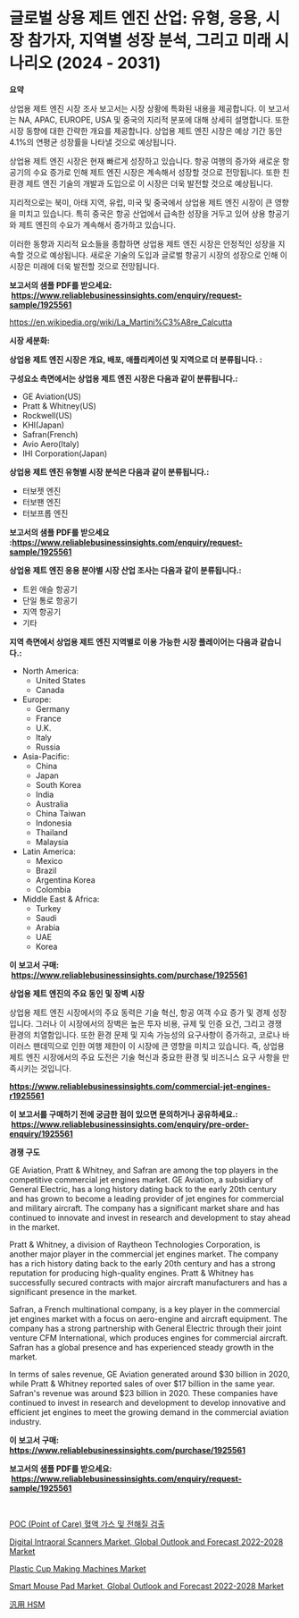 <p><h1>글로벌 상용 제트 엔진 산업: 유형, 응용, 시장 참가자, 지역별 성장 분석, 그리고 미래 시나리오 (2024 - 2031)</h1></p><p><strong>요약</strong></p>
<p><p>상업용 제트 엔진 시장 조사 보고서는 시장 상황에 특화된 내용을 제공합니다. 이 보고서는 NA, APAC, EUROPE, USA 및 중국의 지리적 분포에 대해 상세히 설명합니다. 또한 시장 동향에 대한 간략한 개요를 제공합니다. 상업용 제트 엔진 시장은 예상 기간 동안 4.1%의 연평균 성장률을 나타낼 것으로 예상됩니다.</p><p>상업용 제트 엔진 시장은 현재 빠르게 성장하고 있습니다. 항공 여행의 증가와 새로운 항공기의 수요 증가로 인해 제트 엔진 시장은 계속해서 성장할 것으로 전망됩니다. 또한 친환경 제트 엔진 기술의 개발과 도입으로 이 시장은 더욱 발전할 것으로 예상됩니다.</p><p>지리적으로는 북미, 아태 지역, 유럽, 미국 및 중국에서 상업용 제트 엔진 시장이 큰 영향을 미치고 있습니다. 특히 중국은 항공 산업에서 급속한 성장을 거두고 있어 상용 항공기와 제트 엔진의 수요가 계속해서 증가하고 있습니다.</p><p>이러한 동향과 지리적 요소들을 종합하면 상업용 제트 엔진 시장은 안정적인 성장을 지속할 것으로 예상됩니다. 새로운 기술의 도입과 글로벌 항공기 시장의 성장으로 인해 이 시장은 미래에 더욱 발전할 것으로 전망됩니다.</p></p>
<p><strong>보고서의 샘플 PDF를 받으세요: &nbsp;<a href="https://www.reliablebusinessinsights.com/enquiry/request-sample/1925561">https://www.reliablebusinessinsights.com/enquiry/request-sample/1925561</a></strong></p>
<p><a href="https://en.wikipedia.org/wiki/La_Martini%C3%A8re_Calcutta">https://en.wikipedia.org/wiki/La_Martini%C3%A8re_Calcutta</a></p>
<p><strong>시장 세분화:</strong></p>
<p><strong> 상업용 제트 엔진 시장은 개요, 배포, 애플리케이션 및 지역으로 더 분류됩니다. :</strong></p>
<p><strong>구성요소 측면에서는 상업용 제트 엔진 시장은 다음과 같이 분류됩니다.:</strong></p>
<p><ul><li>GE Aviation(US)</li><li>Pratt & Whitney(US)</li><li>Rockwell(US)</li><li>KHI(Japan)</li><li>Safran(French)</li><li>Avio Aero(Italy)</li><li>IHI Corporation(Japan)</li></ul></p>
<p><strong> 상업용 제트 엔진 유형별 시장 분석은 다음과 같이 분류됩니다.:</strong></p>
<p><ul><li>터보젯 엔진</li><li>터보팬 엔진</li><li>터보프롭 엔진</li></ul></p>
<p><strong>보고서의 샘플 PDF를 받으세요 :<a href="https://www.reliablebusinessinsights.com/enquiry/request-sample/1925561">https://www.reliablebusinessinsights.com/enquiry/request-sample/1925561</a></strong></p>
<p><strong> 상업용 제트 엔진 응용 분야별 시장 산업 조사는 다음과 같이 분류됩니다.:</strong></p>
<p><ul><li>트윈 애슬 항공기</li><li>단일 통로 항공기</li><li>지역 항공기</li><li>기타</li></ul></p>
<p><strong>지역 측면에서 상업용 제트 엔진 지역별로 이용 가능한 시장 플레이어는 다음과 같습니다.:</strong></p>
<p><ul>
    <li>
        North America:
        <ul>
            <li>United States</li>
            <li>Canada</li>
        </ul>
    </li>
    <li>
        Europe:
        <ul>
            <li>Germany</li>
            <li>France</li>
            <li>U.K.</li>
            <li>Italy</li>
            <li>Russia</li>
        </ul>
    </li>
    <li>
        Asia-Pacific:
        <ul>
            <li>China</li>
            <li>Japan</li>
            <li>South Korea</li>
            <li>India</li>
            <li>Australia</li>
            <li>China Taiwan</li>
            <li>Indonesia</li>
            <li>Thailand</li>
            <li>Malaysia</li>
        </ul>
    </li>
    <li>
        Latin America:
        <ul>
            <li>Mexico</li>
            <li>Brazil</li>
            <li>Argentina Korea</li>
            <li>Colombia</li>
        </ul>
    </li>
    <li>
        Middle East & Africa:
        <ul>
            <li>Turkey</li>
            <li>Saudi</li>
            <li>Arabia</li>
            <li>UAE</li>
            <li>Korea</li>
        </ul>
    </li>
    </ul></p>
<p><strong>이 보고서 구매: &nbsp;<a href="https://www.reliablebusinessinsights.com/purchase/1925561">https://www.reliablebusinessinsights.com/purchase/1925561</a></strong></p>
<p><strong>상업용 제트 엔진의 주요 동인 및 장벽 시장</strong></p>
<p><p>상업용 제트 엔진 시장에서의 주요 동력은 기술 혁신, 항공 여객 수요 증가 및 경제 성장입니다. 그러나 이 시장에서의 장벽은 높은 투자 비용, 규제 및 인증 요건, 그리고 경쟁 환경의 치열함입니다. 또한 환경 문제 및 지속 가능성의 요구사항이 증가하고, 코로나 바이러스 팬데믹으로 인한 여행 제한이 이 시장에 큰 영향을 미치고 있습니다. 즉, 상업용 제트 엔진 시장에서의 주요 도전은 기술 혁신과 중요한 환경 및 비즈니스 요구 사항을 만족시키는 것입니다.</p></p>
<p><strong><a href="https://www.reliablebusinessinsights.com/commercial-jet-engines-r1925561">https://www.reliablebusinessinsights.com/commercial-jet-engines-r1925561</a></strong></p>
<p><strong>이 보고서를 구매하기 전에 궁금한 점이 있으면 문의하거나 공유하세요.: &nbsp;<a href="https://www.reliablebusinessinsights.com/enquiry/pre-order-enquiry/1925561">https://www.reliablebusinessinsights.com/enquiry/pre-order-enquiry/1925561</a></strong></p>
<p><strong>경쟁 구도</strong></p>
<p><p>GE Aviation, Pratt & Whitney, and Safran are among the top players in the competitive commercial jet engines market. GE Aviation, a subsidiary of General Electric, has a long history dating back to the early 20th century and has grown to become a leading provider of jet engines for commercial and military aircraft. The company has a significant market share and has continued to innovate and invest in research and development to stay ahead in the market.</p><p>Pratt & Whitney, a division of Raytheon Technologies Corporation, is another major player in the commercial jet engines market. The company has a rich history dating back to the early 20th century and has a strong reputation for producing high-quality engines. Pratt & Whitney has successfully secured contracts with major aircraft manufacturers and has a significant presence in the market.</p><p>Safran, a French multinational company, is a key player in the commercial jet engines market with a focus on aero-engine and aircraft equipment. The company has a strong partnership with General Electric through their joint venture CFM International, which produces engines for commercial aircraft. Safran has a global presence and has experienced steady growth in the market.</p><p>In terms of sales revenue, GE Aviation generated around $30 billion in 2020, while Pratt & Whitney reported sales of over $17 billion in the same year. Safran's revenue was around $23 billion in 2020. These companies have continued to invest in research and development to develop innovative and efficient jet engines to meet the growing demand in the commercial aviation industry.</p></p>
<p><strong>이 보고서 구매: &nbsp; <a href="https://www.reliablebusinessinsights.com/purchase/1925561">https://www.reliablebusinessinsights.com/purchase/1925561</a></strong></p>
<p><strong>보고서의 샘플 PDF를 받으세요: &nbsp;<a href="https://www.reliablebusinessinsights.com/enquiry/request-sample/1925561">https://www.reliablebusinessinsights.com/enquiry/request-sample/1925561</a></strong><strong></strong></p>
<p>&nbsp;</p>
<p><p><a href="https://github.com/giancarlo642004/Market-Research-Report-List-1/blob/main/4436954172445.md">POC (Point of Care) 혈액 가스 및 전해질 검출</a></p><p><a href="https://www.linkedin.com/pulse/insights-digital-intraoral-scanners-market-global-outlook-fxq3e?trackingId=KJbAIp7FU8ICFq%2B0n6DyCw%3D%3D">Digital Intraoral Scanners Market, Global Outlook and Forecast 2022-2028 Market</a></p><p><a href="https://issuu.com/reportprime-2/docs/plastic-cup-making-machines-market-size-2030.pptx">Plastic Cup Making Machines Market</a></p><p><a href="https://www.linkedin.com/pulse/smart-mouse-pad-market-global-outlook-forecast-2022-2028-axhce?trackingId=pQM%2FrZYkhBftSkJOwo%2FFrg%3D%3D">Smart Mouse Pad Market, Global Outlook and Forecast 2022-2028 Market</a></p><p><a href="https://github.com/mohamedbakry57/Market-Research-Report-List-4/blob/main/8398975160431.md">汎用 HSM</a></p></p>